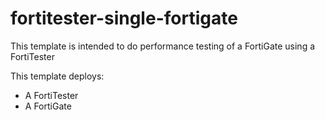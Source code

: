 # fortitester-single-fortigate

This template is intended to do performance testing of a FortiGate using a FortiTester

This template deploys:
- A FortiTester
- A FortiGate